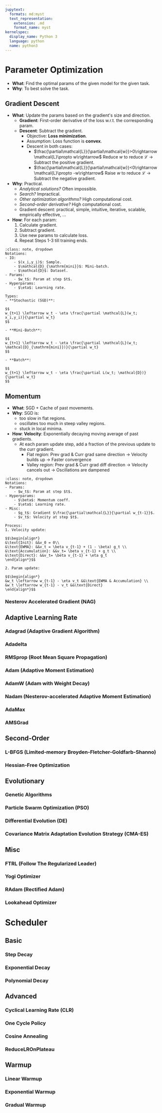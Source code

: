```yaml
---
jupytext:
  formats: md:myst
  text_representation:
    extension: .md
    format_name: myst
kernelspec:
  display_name: Python 3
  language: python
  name: python3
---
```

# Parameter Optimization
- **What**: Find the optimal params of the given model for the given task.
- **Why**: To best solve the task.

## Gradient Descent
- **What**: Update the params based on the gradient's size and direction.
	- **Gradient**: First-order derivative of the loss w.r.t. the corresponding param.
	- **Descent**: Subtract the gradient.
		- Objective: **Loss minimization**.
		- Assumption: Loss function is **convex**.
		- Descent in both cases:
			- $\frac{\partial\mathcal{L}}{\partial\mathcal{w}}>0\rightarrow \mathcal{L}\propto w\rightarrow$ Reduce $w$ to reduce $\mathcal{L}$ $\rightarrow$ Subtract the positive gradient.
			- $\frac{\partial\mathcal{L}}{\partial\mathcal{w}}<0\rightarrow \mathcal{L}\propto -w\rightarrow$ Raise $w$ to reduce $\mathcal{L}$ $\rightarrow$ Subtract the negative gradient.
- **Why**: Practical.
	- *Analytical solutions?* Often impossible.
	- *Search?* Impractical.
	- *Other optimization algorithms?* High computational cost.
	- *Second-order derivative?* High computational cost.
	- Gradient descent: practical, simple, intuitive, iterative, scalable, empirically effective, ...
- **How**: For each param:
	1. Calculate gradient.
	2. Subtract gradient.
	3. Use new params to calculate loss.
	4. Repeat Steps 1-3 till training ends.

```{admonition} Math
:class: note, dropdown
Notations:
- IO:
	- $(x_i,y_i)$: Sample.
	- $\mathcal{D}_{\mathrm{mini}}$: Mini-batch.
	- $\mathcal{D}$: Dataset.
- Params:
    - $w_t$: Param at step $t$.
- Hyperparams:
    - $\eta$: Learning rate.

Types:
- **Stochastic (SGD)**:

$$
w_{t+1} \leftarrow w_t - \eta \frac{\partial \mathcal{L}(w_t; x_i,y_i)}{\partial w_t}
$$

- **Mini-Batch**:

$$
w_{t+1} \leftarrow w_t - \eta \frac{\partial \mathcal{L}(w_t; \mathcal{D}_{\mathrm{mini}})}{\partial w_t}
$$

- **Batch**:

$$
w_{t+1} \leftarrow w_t - \eta \frac{\partial L(w_t; \mathcal{D})}{\partial w_t}
$$
```

## Momentum
- **What**: SGD + Cache of past movements.
- **Why**: SGD is:
	- too slow in flat regions.
	- oscillates too much in steep valley regions.
	- stuck in local minima.
- **How**: **Velocity**: Exponentially decaying moving average of past gradients.
	- At each param update step, add a fraction of the previous update to the curr gradient.
		- Flat region: Prev grad & Curr grad same direction $\rightarrow$ Velocity builds up $\rightarrow$ Faster convergence
		- Valley region: Prev grad & Curr grad diff direction $\rightarrow$ Velocity cancels out $\rightarrow$ Oscillations are dampened
	
```{admonition} Math
:class: note, dropdown
Notations:
- Params:
	- $w_t$: Param at step $t$.
- Hyperparams:
	- $\beta$: Momentum coeff.
	- $\eta$: Learning rate.
- Misc:
	- $g_t$: Gradient $\frac{\partial\mathcal{L}}{\partial w_{t-1}}$.
	- $v_t$: Velocity at step $t$.

Process:
1. Velocity update:

$$\begin{align*}
&\text{Init}: &&v_0 = 0\\
&\text{EWMA}: &&v_t = \beta v_{t-1} + (1 - \beta) g_t \\
&\text{Accumulation}: &&v_t= \beta v_{t-1} + g_t \\
&\text{Direct}: &&v_t= \beta v_{t-1} + \eta g_t
\end{align*}$$

2. Param update:

$$\begin{align*}
&w_t \leftarrow w_{t-1} - \eta v_t &&\text{EWMA & Accumulation} \\
&w_t \leftarrow w_{t-1} - v_t &&\text{Direct}
\end{align*}$$
```

### Nesterov Accelerated Gradient (NAG)

## Adaptive Learning Rate
### Adagrad (Adaptive Gradient Algorithm)
### Adadelta
### RMSprop (Root Mean Square Propagation)
### Adam (Adaptive Moment Estimation)
### AdamW (Adam with Weight Decay)
### Nadam (Nesterov-accelerated Adaptive Moment Estimation)
### AdaMax
### AMSGrad

## Second-Order
### L-BFGS (Limited-memory Broyden-Fletcher-Goldfarb-Shanno)
### Hessian-Free Optimization

## Evolutionary
### Genetic Algorithms
### Particle Swarm Optimization (PSO)
### Differential Evolution (DE)
### Covariance Matrix Adaptation Evolution Strategy (CMA-ES)

## Misc
### FTRL (Follow The Regularized Leader)
### Yogi Optimizer
### RAdam (Rectified Adam)
### Lookahead Optimizer

# Scheduler
## Basic
### Step Decay
### Exponential Decay
### Polynomial Decay

## Advanced
### Cyclical Learning Rate (CLR)
### One Cycle Policy
### Cosine Annealing
### ReduceLROnPlateau

## Warmup
### Linear Warmup
### Exponential Warmup
### Gradual Warmup